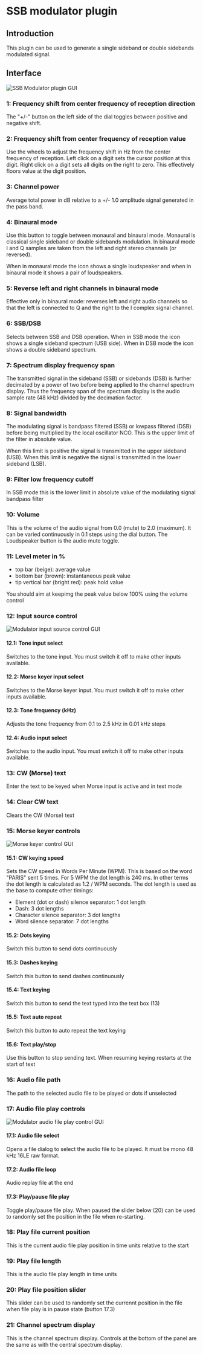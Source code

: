 <h1>SSB modulator plugin</h1>

<h2>Introduction</h2>

This plugin can be used to generate a single sideband or double sidebands modulated signal.

<h2>Interface</h2>

![SSB Modulator plugin GUI](../../../doc/img/SSBMod_plugin.png)

<h3>1: Frequency shift from center frequency of reception direction</h3>

The "+/-" button on the left side of the dial toggles between positive and negative shift.

<h3>2: Frequency shift from center frequency of reception value</h3>

Use the wheels to adjust the frequency shift in Hz from the center frequency of reception. Left click on a digit sets the cursor position at this digit. Right click on a digit sets all digits on the right to zero. This effectively floors value at the digit position.

<h3>3: Channel power</h3>

Average total power in dB relative to a +/- 1.0 amplitude signal generated in the pass band.

<h3>4: Binaural mode</h3>

Use this button to toggle between monaural and binaural mode. Monaural is classical single sideband or double sidebands modulation. In binaural mode I and Q samples are taken from the left and right stereo channels (or reversed).

When in monaural mode the icon shows a single loudspeaker and when in binaural mode it shows a pair of loudspeakers.

<h3>5: Reverse left and right channels in binaural mode</h3>

Effective only in binaural mode: reverses left and right audio channels so that the left is connected to Q and the right to the I complex signal channel. 

<h3>6: SSB/DSB</h3>

Selects between SSB and DSB operation. When in SSB mode the icon shows a single sideband spectrum (USB side). When in DSB mode the icon shows a double sideband spectrum. 

<h3>7: Spectrum display frequency span</h3>

The transmitted signal in the sideband (SSB) or sidebands (DSB) is further decimated by a power of two before being applied to the channel spectrum display. Thus the frequency span of the spectrum display is the audio sample rate (48 kHz) divided by the decimation factor.

<h3>8: Signal bandwidth</h3>

The modulating signal is bandpass filtered (SSB) or lowpass filtered (DSB) before being multiplied by the local oscillator NCO. This is the upper limit of the filter in absolute value.

When this limit is positive the signal is transmitted in the upper sideband (USB). When this limit is negative the signal is transmitted in the lower sideband (LSB).

<h3>9: Filter low frequency cutoff</h3>

In SSB mode this is the lower limit in absolute value of the modulating signal bandpass filter

<h3>10: Volume</h3>

This is the volume of the audio signal from 0.0 (mute) to 2.0 (maximum). It can be varied continuously in 0.1 steps using the dial button. The Loudspeaker button is the audio mute toggle.

<h3>11: Level meter in %</h3>

  - top bar (beige): average value
  - bottom bar (brown): instantaneous peak value
  - tip vertical bar (bright red): peak hold value

You should aim at keepimg the peak value below 100% using the volume control

<h3>12: Input source control</h3>

![Modulator input source control GUI](../../../doc/img/ModControls.png)

<h4>12.1: Tone input select</h4>

Switches to the tone input. You must switch it off to make other inputs available.

<h4>12.2: Morse keyer input select</h4>

Switches to the Morse keyer input. You must switch it off to make other inputs available.

<h4>12.3: Tone frequency (kHz)</h4>

Adjusts the tone frequency from 0.1 to 2.5 kHz in 0.01 kHz steps

<h4>12.4: Audio input select</h4>

Switches to the audio input. You must switch it off to make other inputs available.

<h3>13: CW (Morse) text</h3>

Enter the text to be keyed when Morse input is active and in text mode

<h3>14: Clear CW text</h3>

Clears the CW (Morse) text

<h3>15: Morse keyer controls</h3>

![Morse keyer control GUI](../../../doc/img/ModCWControls.png)

<h4>15.1: CW keying speed</h4>

Sets the CW speed in Words Per Minute (WPM). This is based on the word "PARIS" sent 5 times. For 5 WPM the dot length is 240 ms. In other terms the dot length is calculated as 1.2 / WPM seconds. The dot length is used as the base to compute other timings:

  - Element (dot or dash) silence separator: 1 dot length
  - Dash: 3 dot lengths
  - Character silence separator: 3 dot lengths
  - Word silence separator: 7 dot lengths
  
<h4>15.2: Dots keying</h4>

Switch this button to send dots continuously

<h4>15.3: Dashes keying</h4>

Switch this button to send dashes continuously

<h4>15.4: Text keying</h4>

Switch this button to send the text typed into the text box (13)

<h4>15.5: Text auto repeat</h4>

Switch this button to auto repeat the text keying

<h4>15.6: Text play/stop</h4>

Use this button to stop sending text. When resuming keying restarts at the start of text

<h3>16: Audio file path</h3>

The path to the selected audio file to be played or dots if unselected

<h3>17: Audio file play controls</h3>

![Modulator audio file play control GUI](../../../doc/img/ModFileControls.png)

<h4>17.1: Audio file select</h4>

Opens a file dialog to select the audio file to be played. It must be mono 48 kHz 16LE raw format.

<h4>17.2: Audio file loop</h4>

Audio replay file at the end

<h4>17.3: Play/pause file play</h4>

Toggle play/pause file play. When paused the slider below (20) can be used to randomly set the position in the file when re-starting.

<h3>18: Play file current position</h3>

This is the current audio file play position in time units relative to the start

<h3>19: Play file length</h3>

This is the audio file play length in time units

<h3>20: Play file position slider</h3>

This slider can be used to randomly set the currennt position in the file when file play is in pause state (button 17.3)

<h3>21: Channel spectrum display</h3>

This is the channel spectrum display. Controls at the bottom of the panel are the same as with the central spectrum display.
